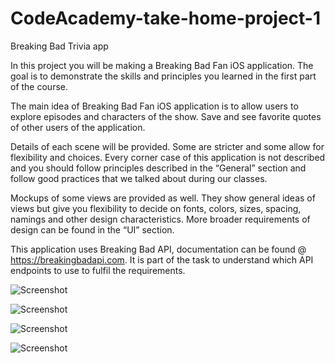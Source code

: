 # CodeAcademy-take-home-project-1
Breaking Bad Trivia app

In this project you will be making a Breaking Bad Fan iOS application. The goal is to demonstrate the skills and principles you learned in the first part of the course.

The main idea of Breaking Bad Fan iOS application is to allow users to explore episodes and characters of the show. Save and see favorite quotes of other users of the application.

Details of each scene will be provided. Some are stricter and some allow for flexibility and choices. Every corner case of this application is not described and you should follow principles described in the “General” section and follow good practices that we talked about during our classes.

Mockups of some views are provided as well. They show general ideas of views but give you flexibility to decide on fonts, colors, sizes, spacing, namings and other design characteristics. More broader requirements of design can be found in the “UI” section.

This application uses Breaking Bad API, documentation can be found @ https://breakingbadapi.com.
It is part of the task to understand which API endpoints to use to fulfil the requirements.

![Screenshot](BreakingBadAppScreenshot2.png)

![Screenshot](BreakingBadAppScreenshot4.png)

![Screenshot](BreakingBadAppScreenshot.png)

![Screenshot](BreakingBadAppScreenShot3.png)

